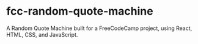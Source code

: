# fcc-random-quote-machine
A Random Quote Machine built for a FreeCodeCamp project, using React, HTML, CSS, and JavaScript.
